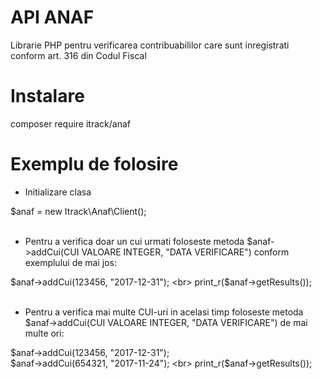 # API ANAF
Librarie PHP pentru verificarea contribuabililor care sunt inregistrati conform art. 316 din Codul Fiscal

# Instalare
composer require itrack/anaf

# Exemplu de folosire

- Initializare clasa

$anaf = new Itrack\Anaf\Client(); <br><br>

- Pentru a verifica doar un cui urmati foloseste metoda $anaf->addCui(CUI VALOARE INTEGER, "DATA VERIFICARE") conform exemplului de mai jos:

$anaf->addCui(123456, "2017-12-31"); <br>
print_r($anaf->getResults());<br><br>

- Pentru a verifica mai multe CUI-uri in acelasi timp foloseste metoda $anaf->addCui(CUI VALOARE INTEGER, "DATA VERIFICARE") de mai multe ori:

$anaf->addCui(123456, "2017-12-31"); <br>
$anaf->addCui(654321, "2017-11-24"); <br>
print_r($anaf->getResults());
